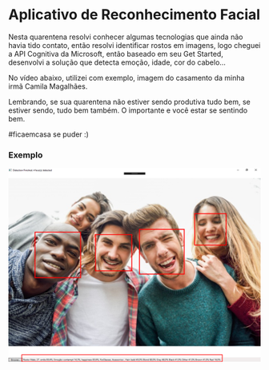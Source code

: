# Aplicativo de Reconhecimento Facial

Nesta quarentena resolvi conhecer algumas tecnologias que ainda não havia tido contato, então resolvi identificar rostos em imagens, logo cheguei a API Cognitiva da Microsoft, então baseado em seu Get Started, desenvolvi a solução que detecta emoção, idade, cor do cabelo...

No vídeo abaixo, utilizei com exemplo, imagem do casamento da minha irmã Camila Magalhães.

Lembrando, se sua quarentena não estiver sendo produtiva tudo bem,  se estiver sendo, tudo bem também. O importante e você estar se sentindo bem.

#ficaemcasa se puder :)

###   Exemplo
![alt text](reconhecimentofacil.png "Exemplo do aplicativo em funcionamento")
